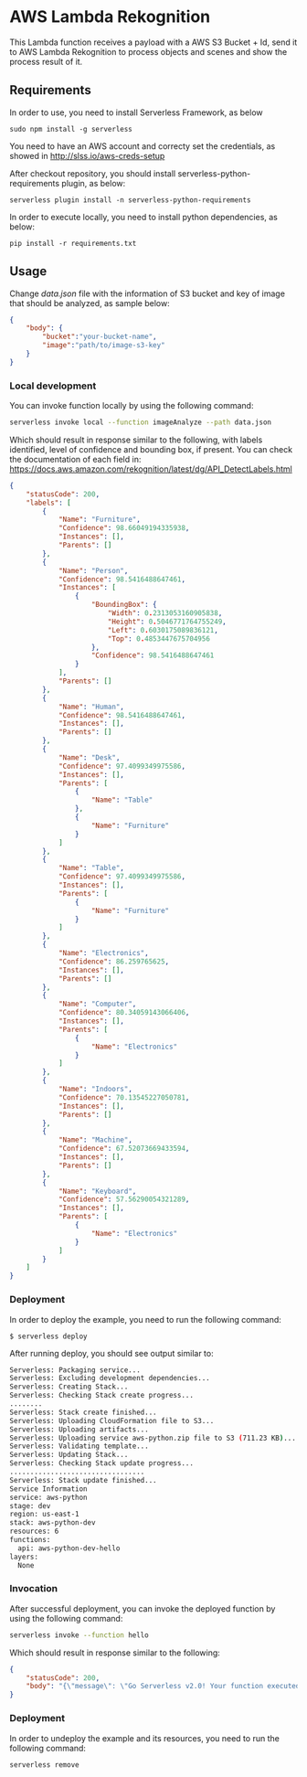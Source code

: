 # AWS Lambda Rekognition

This Lambda function receives a payload with a AWS S3 Bucket + Id, send it to AWS Lambda Rekognition to process objects and scenes and show the process result of it.

## Requirements

In order to use, you need to install Serverless Framework, as below
```
sudo npm install -g serverless
```

You need to have an AWS account and correcty set the credentials, as showed in http://slss.io/aws-creds-setup

After checkout repository, you should install serverless-python-requirements plugin, as below:
```
serverless plugin install -n serverless-python-requirements
```

In order to execute locally, you need to install python dependencies, as below:
```
pip install -r requirements.txt
```

## Usage

Change *data.json* file with the information of S3 bucket and key of image that should be analyzed, as sample below:

```json
{
    "body": {
        "bucket":"your-bucket-name",
        "image":"path/to/image-s3-key"
    }
}
```

### Local development

You can invoke function locally by using the following command:

```bash
serverless invoke local --function imageAnalyze --path data.json 
```

Which should result in response similar to the following, with labels identified, level of confidence and bounding box, if present. You can check the documentation of each field in: https://docs.aws.amazon.com/rekognition/latest/dg/API_DetectLabels.html

```json
{
    "statusCode": 200,
    "labels": [
        {
            "Name": "Furniture",
            "Confidence": 98.66049194335938,
            "Instances": [],
            "Parents": []
        },
        {
            "Name": "Person",
            "Confidence": 98.5416488647461,
            "Instances": [
                {
                    "BoundingBox": {
                        "Width": 0.2313053160905838,
                        "Height": 0.5046771764755249,
                        "Left": 0.6030175089836121,
                        "Top": 0.4853447675704956
                    },
                    "Confidence": 98.5416488647461
                }
            ],
            "Parents": []
        },
        {
            "Name": "Human",
            "Confidence": 98.5416488647461,
            "Instances": [],
            "Parents": []
        },
        {
            "Name": "Desk",
            "Confidence": 97.4099349975586,
            "Instances": [],
            "Parents": [
                {
                    "Name": "Table"
                },
                {
                    "Name": "Furniture"
                }
            ]
        },
        {
            "Name": "Table",
            "Confidence": 97.4099349975586,
            "Instances": [],
            "Parents": [
                {
                    "Name": "Furniture"
                }
            ]
        },
        {
            "Name": "Electronics",
            "Confidence": 86.259765625,
            "Instances": [],
            "Parents": []
        },
        {
            "Name": "Computer",
            "Confidence": 80.34059143066406,
            "Instances": [],
            "Parents": [
                {
                    "Name": "Electronics"
                }
            ]
        },
        {
            "Name": "Indoors",
            "Confidence": 70.13545227050781,
            "Instances": [],
            "Parents": []
        },
        {
            "Name": "Machine",
            "Confidence": 67.52073669433594,
            "Instances": [],
            "Parents": []
        },
        {
            "Name": "Keyboard",
            "Confidence": 57.56290054321289,
            "Instances": [],
            "Parents": [
                {
                    "Name": "Electronics"
                }
            ]
        }
    ]
}
```

### Deployment

In order to deploy the example, you need to run the following command:

```
$ serverless deploy
```

After running deploy, you should see output similar to:

```bash
Serverless: Packaging service...
Serverless: Excluding development dependencies...
Serverless: Creating Stack...
Serverless: Checking Stack create progress...
........
Serverless: Stack create finished...
Serverless: Uploading CloudFormation file to S3...
Serverless: Uploading artifacts...
Serverless: Uploading service aws-python.zip file to S3 (711.23 KB)...
Serverless: Validating template...
Serverless: Updating Stack...
Serverless: Checking Stack update progress...
.................................
Serverless: Stack update finished...
Service Information
service: aws-python
stage: dev
region: us-east-1
stack: aws-python-dev
resources: 6
functions:
  api: aws-python-dev-hello
layers:
  None
```

### Invocation

After successful deployment, you can invoke the deployed function by using the following command:

```bash
serverless invoke --function hello
```

Which should result in response similar to the following:

```json
{
    "statusCode": 200,
    "body": "{\"message\": \"Go Serverless v2.0! Your function executed successfully!\", \"input\": {}}"
}
```

### Deployment

In order to undeploy the example and its resources, you need to run the following command:

```
serverless remove
```

